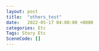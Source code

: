 ```yaml
---
layout: post
title:  "others_test"
date:   2022-05-17 04:00:00 +0000
categories: Etc
Tags: Story Etc
SceneCode: []
---
```

